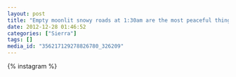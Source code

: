 ```yaml
---
layout: post
title: "Empty moonlit snowy roads at 1:30am are the most peaceful thing ever."
date: 2012-12-28 01:46:52
categories: ["Sierra"]
tags: []
media_id: "356217129278826780_326209"
---
```


{% instagram %}
